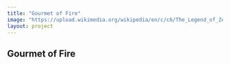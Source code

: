 ```yaml
---
title: "Gourmet of Fire"
image: "https://upload.wikimedia.org/wikipedia/en/c/c6/The_Legend_of_Zelda_Breath_of_the_Wild.jpg"
layout: project
---
```


## Gourmet of Fire

